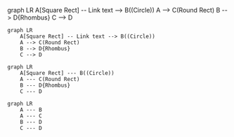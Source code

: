 graph LR
    A[Square Rect] -- Link text --> B((Circle))
    A --> C(Round Rect)
    B --> D{Rhombus}
    C --> D


```mermaid
graph LR
    A[Square Rect] -- Link text --> B((Circle))
    A --> C(Round Rect)
    B --> D{Rhombus}
    C --> D

```

```mermaid
graph LR
    A[Square Rect] --- B((Circle))
    A --- C(Round Rect)
    B --- D{Rhombus}
    C --- D

```

```mermaid
graph LR
    A --- B
    A --- C
    B --- D
    C --- D

```

